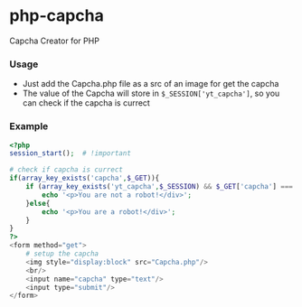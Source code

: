 # php-capcha
Capcha Creator for PHP

### Usage
 - Just add the Capcha.php file as a src of an image for get the capcha
 - The value of the Capcha will store in `$_SESSION['yt_capcha']`, so you can check if the capcha is currect
 
### Example
```php
<?php
session_start();  # !important

# check if capcha is currect
if(array_key_exists('capcha',$_GET)){
    if (array_key_exists('yt_capcha',$_SESSION) && $_GET['capcha'] === $_SESSION['yt_capcha']){ 
        echo '<p>You are not a robot!</div>';
    }else{
        echo '<p>You are a robot!</div>';
    }
}
?>
<form method="get">
    # setup the capcha
    <img style="display:block" src="Capcha.php"/> 
    <br/>
    <input name="capcha" type="text"/>
    <input type="submit"/>
</form>
```
